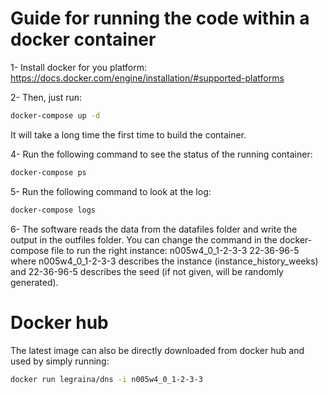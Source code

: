 # Guide for running the code within a docker container

1- Install docker for you platform: https://docs.docker.com/engine/installation/#supported-platforms

2- Then, just run:
````bash
docker-compose up -d
````
It will take a long time the first time to build the container.

4- Run the following command to see the status of the running container:
````bash
docker-compose ps
````

5- Run the following command to look at the log:
````bash
docker-compose logs
````

6- The software reads the data from the datafiles folder and write the output in the outfiles folder. You can change the command in the docker-compose file to run the right instance: n005w4_0_1-2-3-3 22-36-96-5 where n005w4_0_1-2-3-3 describes the instance (instance_history_weeks) and 22-36-96-5 describes the seed (if not given, will be randomly generated).

# Docker hub
The latest image can also be directly downloaded from docker hub and used by simply running:
````bash
docker run legraina/dns -i n005w4_0_1-2-3-3
````
